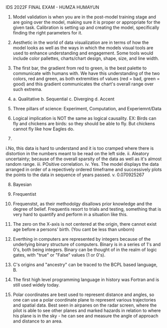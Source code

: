 IDS 2022F FINAL EXAM - HUMZA HUMAYUN

1. Model validation is when you are in the post-model training stage and are going over the model, making sure it is proper or 
appropriate for the given task. Calibration is setting up and creating the model, specifically finding the right parameters for it.

2. Aesthetic in the world of data visualization are in terms of how the model looks as well as the ways in which the models visual
tools are used to enhance understanding and engagement. Some tools would include color pallettes, charts/chart design, shape, size,
and line width.

3. The first bar, the gradient from red to green, is the best palette to communicate with humans with. We have this understanding
of the two colors, red and green, as both extremities of values (red = bad, green = good) and this gradient communicates the chart's 
overall range over such extrema.

4. a. Qualitative b. Sequential c. Diverging d. Accent

5. Three pillars of science: Experiment, Computation, and Experiemnt/Data

6. Logical implication is NOT the same as logical causality. EX: Birds can fly and chickens are birds: so they should be able to fly.
But chickens cannot fly like how Eagles do.

7. 
i.No, this data is hard to understand and it is too cramped where there is distortion in the numbers meant to be read on the left side.
ii. Aleatory uncertainty; because of the overall sparsity of the data as well as it's almost random range.
iii. POsitive correlation. 
iv. Yes. The model displays the data arranged in order of a repectively ordered timeframe and successively plots the points to the 
data in sequence of years passed.
v. 0.070925267

8. Bayesian

9. Frequentist

10. Frequenstst, as their methodolgy disallows prior knowledge and the degree of belief. Frequentis resort to trials and testing,
something that is very hard to quantify and perform in a situation like this. 

11. The zero on the X-axis is not centered at the origin, there cannot exist age before a persons' birth. (You cant be less than unborn)

12. Everthing in computers are represented by integers because of the underlying binary structure of computers. Binary is in a series
of 1's and 0's, both being integers. Binary can be thought of in the realm of logic gates, with "true" or "False" values (1 or 0's). 

13. C's origins and "ancestry" can be traced to the BCPL based language, B.

14. The first high level programming language in history was Fortran and is still used widely today.

15. Polar coordinates are best used to represent distance and angles, so one can use a polar coordinate plane to represent various
trajectories and spatial data. Best seen in airpanes on the radar screen, where the pilot is able to see other planes and marked 
hazards in relation to where his plane is in the sky - he can see and measure the angle of approach and distance to an area.
